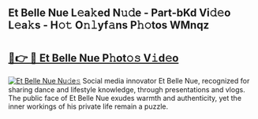 ## Et Belle Nue L𝚎a𝚔ed N𝚞𝚍e - Part-bKd Vi𝚍𝚎o L𝚎a𝚔s - H𝚘𝚝 O𝚗𝚕yf𝚊ns P𝚑𝚘tos WMnqz

# <h2><a href="http://kf5w9v.oniu.top/?m=Et+Belle+Nue">🔗👉 🔴 Et Belle Nue P𝚑ot𝚘𝚜 V𝚒d𝚎o</a></h2>

[![Et Belle Nue Nu𝚍e𝚜](https://i.imgur.com/0qMVB7G.gif)](http://kf5w9v.oniu.top/?m=Et+Belle+Nue)
Social media innovator Et Belle Nue, recognized for sharing dance and lifestyle knowledge, through presentations and vlogs. The public face of Et Belle Nue exudes warmth and authenticity, yet the inner workings of his private life remain a puzzle.  
